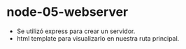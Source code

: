# node-05-webserver

* Se utilizó express para crear un servidor.
* html template para visualizarlo en nuestra ruta principal.